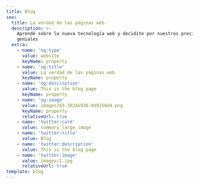 ```yaml
---
title: Blog
seo:
  title: La verdad de las páginas web
  description: >-
    Aprendé sobre la nueva tecnología web y decidite por nuestros precios
    geniales 
  extra:
    - name: 'og:type'
      value: website
      keyName: property
    - name: 'og:title'
      value: La verdad de las páginas web
      keyName: property
    - name: 'og:description'
      value: This is the blog page
      keyName: property
    - name: 'og:image'
      value: images/03-1024x936-8d9156d4.png
      keyName: property
      relativeUrl: true
    - name: 'twitter:card'
      value: summary_large_image
    - name: 'twitter:title'
      value: Blog
    - name: 'twitter:description'
      value: This is the blog page
    - name: 'twitter:image'
      value: images/1.jpg
      relativeUrl: true
template: blog
---
```

